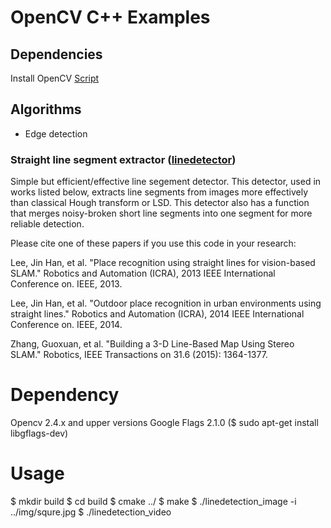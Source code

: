 # OpenCV C++ Examples

##  Dependencies
Install OpenCV [Script](https://github.com/milq/milq/blob/master/scripts/bash/install-opencv.sh)


## Algorithms
* Edge detection


### Straight line segment extractor ([linedetector](//https://github.com/ashokpant/linedetector))

Simple but efficient/effective line segement detector.
This detector, used in works listed below, extracts line segments from images more effectively than classical Hough transform or LSD.
This detector also has a function that merges noisy-broken short line segments into one segment for more reliable detection.

Please cite one of these papers if you use this code in your research:

Lee, Jin Han, et al. "Place recognition using straight lines for vision-based
SLAM." Robotics and Automation (ICRA), 2013 IEEE International Conference on.
IEEE, 2013.

Lee, Jin Han, et al. "Outdoor place recognition in urban environments using
straight lines." Robotics and Automation (ICRA), 2014 IEEE International
Conference on. IEEE, 2014.

Zhang, Guoxuan, et al. "Building a 3-D Line-Based Map Using Stereo SLAM."
Robotics, IEEE Transactions on 31.6 (2015): 1364-1377.

# Dependency
Opencv 2.4.x and upper versions
Google Flags 2.1.0 ($ sudo apt-get install libgflags-dev)

# Usage

$ mkdir build
$ cd build
$ cmake ../
$ make
$ ./linedetection_image -i ../img/squre.jpg
$ ./linedetection_video

